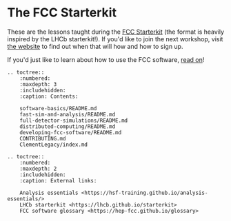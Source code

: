 # The FCC Starterkit  

These are the lessons taught during the [FCC Starterkit][starterkit] (the format is heavily inspired by the LHCb starterkit!).
If you'd like to join the next workshop, visit [the website](https://cern.ch/fccsw) to find out when that will how and how to sign up.

If you'd just like to learn about how to use the FCC software, [read on](software-basics/README)!

[starterkit]: https://hep-fcc.github.io/fcc-tutorials
[first-analysis-steps]: https://hep-fcc.github.io/fcc-tutorials/software-basics/


```{eval-rst}
.. toctree::
    :numbered:
    :maxdepth: 3
    :includehidden:
    :caption: Contents:

    software-basics/README.md
    fast-sim-and-analysis/README.md
    full-detector-simulations/README.md
    distributed-computing/README.md
    developing-fcc-software/README.md
    CONTRIBUTING.md
    ClementLegacy/index.md

.. toctree::
    :numbered:
    :maxdepth: 2
    :includehidden:
    :caption: External links:

    Analysis essentials <https://hsf-training.github.io/analysis-essentials/>
    LHCb starterkit <https://lhcb.github.io/starterkit>
    FCC software glossary <https://hep-fcc.github.io/glossary>
```
